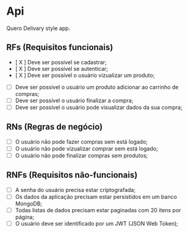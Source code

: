 # Api

Quero Delivary style app.

## RFs (Requisitos funcionais)

- [ X ] Deve ser possível se cadastrar;
- [ X ] Deve ser possível se autenticar;
- [ X ] Deve ser possível o usuário vizualizar um produto;
- [ ] Deve ser possível o usuário um produto adicionar ao carrinho de compras;
- [ ] Deve ser possível o usuário finalizar a compra;
- [ ] Deve ser possível o usuário pode visualizar dados da sua compra;

## RNs (Regras de negócio)

- [ ] O usuário não pode fazer compras sem está logado;
- [ ] O usuário não pode vizualizar comprar sem está logado;
- [ ] O usuário não pode finalizar compras sem produtos;

## RNFs (Requisitos não-funcionais)

- [ ] A senha do usuário precisa estar criptografada;
- [ ] Os dados da aplicação precisam estar persistidos em um banco MongoDB;
- [ ] Todas listas de dados precisam estar paginadas com 20 itens por página;
- [ ] O usuário deve ser identificado por um JWT (JSON Web Token);
